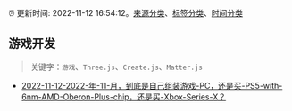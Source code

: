 :alarm_clock: 更新时间: 2022-11-12 16:54:12。[来源分类](../README.md)、[标签分类](../TAGS.md)、[时间分类](../TIMELINE.md)

## 游戏开发


> 关键字：`游戏`、`Three.js`、`Create.js`、`Matter.js`



- [2022-11-12-2022-年-11-月，到底是自己组装游戏-PC，还是买-PS5-with-6nm-AMD-Oberon-Plus-chip，还是买-Xbox-Series-X？](https://www.v2ex.com/t/894776) 